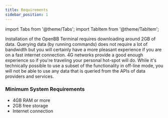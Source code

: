 ```yaml
---
title: Requirements
sidebar_position: 1
---
```


import Tabs from '@theme/Tabs';
import TabItem from '@theme/TabItem';

Installation of the OpenBB Terminal requires downloading around 2GB of data. Querying data (by running commands) does not require a lot of bandwidth but you will certainly have a more pleasant experience if you are on a fast internet connection. 4G networks provide a good enough experience so if you're traveling your personal hot-spot will do. While it's technically possible to use a subset of the functionality in off-line mode, you will not be able to use any data that is queried from the APIs of data providers and services.

### Minimum System Requirements

- 4GB RAM or more
- 2GB free storage
- Internet connection

